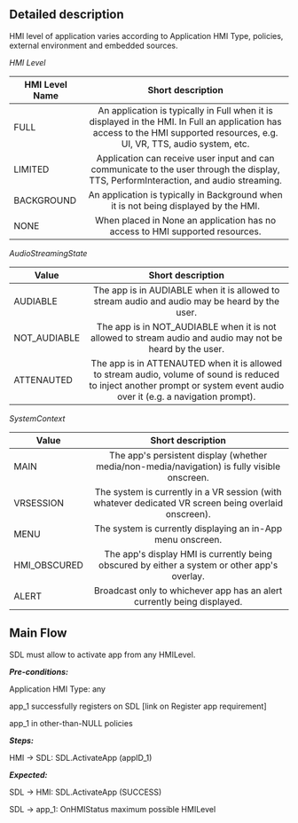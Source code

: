 ## **Detailed description**

HMI level of application varies according to Application HMI Type, policies, external environment and embedded sources.

_HMI Level_

| HMI Level Name        | Short description           |
| ------------- |:-------------:|
| FULL | An application is typically in Full when it is displayed in the HMI. In Full an application has access to the HMI supported resources, e.g. UI, VR, TTS, audio system,  etc.|
| LIMITED | Application can receive user input and can communicate to the user through the display, TTS, PerformInteraction, and audio streaming.|
| BACKGROUND | An application is typically in Background when it is not being displayed by the HMI.|
| NONE | When placed in None an application has no access to HMI supported resources.|

_AudioStreamingState_

| Value     | Short description           |
| ------------- |:-------------:|
| AUDIABLE|The app is in AUDIABLE when it is allowed to stream audio and audio may be heard by the user.|
|NOT_AUDIABLE|The app is in NOT_AUDIABLE when it is not allowed to stream audio and audio may not be heard by the user.|
|ATTENAUTED|The app is in ATTENAUTED when it is allowed to stream audio, volume of sound is reduced to inject another prompt or system event audio over it (e.g. a navigation prompt).|

_SystemContext_

| Value     | Short description           |
| ------------- |:-------------:|
|MAIN|The app's persistent display (whether media/non-media/navigation) is fully visible onscreen.|
|VRSESSION|The system is currently in a VR session (with whatever dedicated VR screen being overlaid onscreen).|
|MENU|The system is currently displaying an in-App menu onscreen.|
|HMI_OBSCURED|The app's display HMI is currently being obscured by either a system or other app's overlay.|
|ALERT|Broadcast only to whichever app has an alert currently being displayed.|

## **Main Flow**

SDL must allow to activate app from any HMILevel.

_**Pre-conditions:**_

Application HMI Type: any 

app_1 successfully registers on SDL [link on Register app requirement]

app_1 in other-than-NULL policies

_**Steps:**_

HMI -> SDL: SDL.ActivateApp (appID_1)

_**Expected:**_

SDL -> HMI: SDL.ActivateApp (SUCCESS)

SDL -> app_1: OnHMIStatus maximum possible HMILevel
